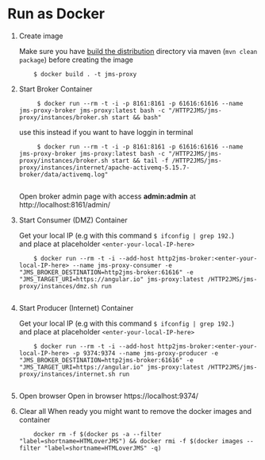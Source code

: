 #  Run as Docker

1. Create image

    Make sure you have [build the distribution](./CONFIGURATION.MD#Build) directory via maven (`mvn clean package`) before creating the image
    
    ```
        $ docker build . -t jms-proxy
    ```
    
2. Start Broker Container
   ```
        $ docker run --rm -t -i -p 8161:8161 -p 61616:61616 --name jms-proxy-broker jms-proxy:latest bash -c "/HTTP2JMS/jms-proxy/instances/broker.sh start && bash"
   ```
   use this instead if you want to have loggin in terminal
   ```
        $ docker run --rm -t -i -p 8161:8161 -p 61616:61616 --name jms-proxy-broker jms-proxy:latest bash -c "/HTTP2JMS/jms-proxy/instances/broker.sh start && tail -f /HTTP2JMS/jms-proxy/instances/internet/apache-activemq-5.15.7-broker/data/activemq.log"
        
   ```
    Open broker admin page with access **admin:admin** at http://localhost:8161/admin/
    

3. Start Consumer (DMZ) Container

    Get your local IP (e.g with this command `$ ifconfig | grep 192.`)  
    and place at placeholder `<enter-your-local-IP-here>`
    ```
        $ docker run --rm -t -i --add-host http2jms-broker:<enter-your-local-IP-here> --name jms-proxy-consumer -e "JMS_BROKER_DESTINATION=http2jms-broker:61616" -e "JMS_TARGET_URI=https://angular.io" jms-proxy:latest /HTTP2JMS/jms-proxy/instances/dmz.sh run
        
    ```

4. Start Producer (Internet) Container

    Get your local IP (e.g with this command `$ ifconfig | grep 192.`)  
    and place at placeholder `<enter-your-local-IP-here>`

    ```
        $ docker run --rm -t -i --add-host http2jms-broker:<enter-your-local-IP-here> -p 9374:9374 --name jms-proxy-producer -e "JMS_BROKER_DESTINATION=http2jms-broker:61616" -e "JMS_TARGET_URI=https://angular.io" jms-proxy:latest /HTTP2JMS/jms-proxy/instances/internet.sh run 
        
    ```
    
6. Open browser
   Open in browser https://localhost:9374/

7. Clear all
    When ready you might want to remove the docker images and container 
    ```
        docker rm -f $(docker ps -a --filter "label=shortname=HTMLoverJMS") && docker rmi -f $(docker images --filter "label=shortname=HTMLoverJMS" -q)
    
    ```
